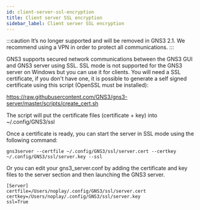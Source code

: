 ```yaml
---
id: client-server-ssl-encryption
title: Client server SSL encryption
sidebar_label: Client server SSL encryption
---
```


:::caution
It’s no longer supported and will be removed in GNS3 2.1. We recommend using a VPN in order to protect all communications.
:::

GNS3 supports secured network communications between the GNS3 GUI and GNS3 server using SSL. SSL mode is not supported for the GNS3 server on Windows but you can use it for clients. You will need a SSL certificate, if you don't have one, it is possible to generate a self signed certificate using this script (OpenSSL must be installed):

https://raw.githubusercontent.com/GNS3/gns3-server/master/scripts/create_cert.sh

The script will put the certificate files (certificate + key) into ~/.config/GNS3/ssl

Once a certificate is ready, you can start the server in SSL mode using the following command:

```
gns3server --certfile ~/.config/GNS3/ssl/server.cert --certkey ~/.config/GNS3/ssl/server.key --ssl
```

Or you can edit your gns3_server.conf by adding the certificate and key files to the server section and then launching the GNS3 server.

```
[Server]
certfile=/Users/noplay/.config/GNS3/ssl/server.cert
certkey=/Users/noplay/.config/GNS3/ssl/server.key
ssl=True
```
